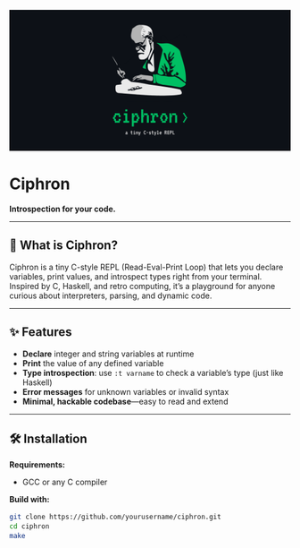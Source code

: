 <p align="center">
  <img src="./banner.png" alt="Ciphron Banner">
</p>

# Ciphron

**Introspection for your code.**

---

## 🚀 What is Ciphron?

Ciphron is a tiny C-style REPL (Read-Eval-Print Loop) that lets you declare variables, print values, and introspect types right from your terminal. Inspired by C, Haskell, and retro computing, it’s a playground for anyone curious about interpreters, parsing, and dynamic code.

---

## ✨ Features

- **Declare** integer and string variables at runtime
- **Print** the value of any defined variable
- **Type introspection**: use `:t varname` to check a variable’s type (just like Haskell)
- **Error messages** for unknown variables or invalid syntax
- **Minimal, hackable codebase**—easy to read and extend

---

## 🛠️ Installation

**Requirements:**

- GCC or any C compiler

**Build with:**

```bash
git clone https://github.com/yourusername/ciphron.git
cd ciphron
make
```

